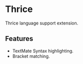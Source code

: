 # Thrice

Thrice language support extension.

## Features

- TextMate Syntax highlighting.
- Bracket matching.
